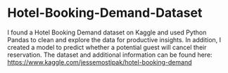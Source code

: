 # Hotel-Booking-Demand-Dataset
I found a Hotel Booking Demand dataset on Kaggle and used Python Pandas to clean and explore the data for productive insights. In addition, I created a model to predict whether a potential guest will cancel their reservation. The dataset and additional information can be found here: https://www.kaggle.com/jessemostipak/hotel-booking-demand
